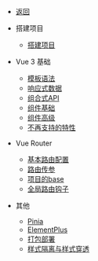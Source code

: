- [返回](docs/_get_start/ "返回")

- 搭建项目
  - [搭建项目](docs/Vue3/1.搭建项目/01.搭建项目 "搭建项目")

- Vue 3 基础
  - [模板语法](docs/Vue3/2.Vue_3_基础/01.模板语法 "模板语法")
  - [响应式数据](docs/Vue3/2.Vue_3_基础/02.响应式数据 "响应式数据")
  - [组合式API](docs/Vue3/2.Vue_3_基础/03.组合式API "组合式API")
  - [组件基础](docs/Vue3/2.Vue_3_基础/04.组件基础 "组件基础")
  - [组件高级](docs/Vue3/2.Vue_3_基础/05.组件高级 "组件高级")
  - [不再支持的特性](docs/Vue3/2.Vue_3_基础/06.不再支持的特性 "不再支持的特性")

- Vue Router
  - [基本路由配置](docs/Vue3/3.Vue_Router/01.基本路由配置 "基本路由配置")
  - [路由传参](docs/Vue3/3.Vue_Router/02.路由传参 "路由传参")
  - [项目的base](docs/Vue3/3.Vue_Router/03.项目的base "项目的base")
  - [全局路由钩子](docs/Vue3/3.Vue_Router/04.全局路由钩子 "全局路由钩子")

- 其他
  - [Pinia](docs/Vue3/4.其他/01.Pinia "Pinia")
  - [ElementPlus](docs/Vue3/4.其他/02.ElementPlus "ElementPlus")
  - [打包部署](docs/Vue3/4.其他/03.打包部署 "打包部署")
  - [样式隔离与样式穿透](docs/Vue3/4.其他/04.样式隔离与样式穿透 "样式隔离与样式穿透")
